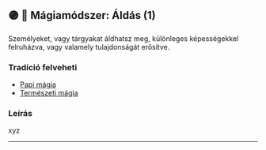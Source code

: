 ## 🟣 💫 Mágiamódszer: Áldás (1)

Személyeket, vagy tárgyakat áldhatsz meg, különleges képességekkel felruházva, vagy valamely tulajdonságát erősítve.

### Tradíció felveheti

- [Papi mágia](../110_papimagia.md)
- [Természeti mágia](../051_06_termeszeti_magia.md)

### Leírás

xyz

---
